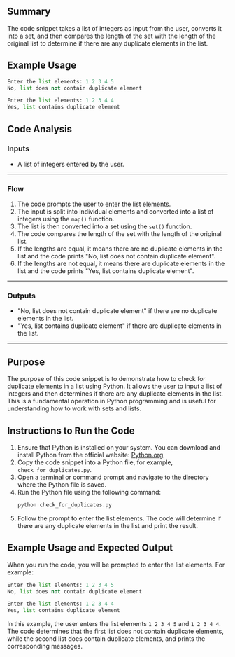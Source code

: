 ## Summary
The code snippet takes a list of integers as input from the user, converts it into a set, and then compares the length of the set with the length of the original list to determine if there are any duplicate elements in the list.

## Example Usage
```python
Enter the list elements: 1 2 3 4 5
No, list does not contain duplicate element

Enter the list elements: 1 2 3 4 4
Yes, list contains duplicate element
```

## Code Analysis
### Inputs
- A list of integers entered by the user.
___
### Flow
1. The code prompts the user to enter the list elements.
2. The input is split into individual elements and converted into a list of integers using the `map()` function.
3. The list is then converted into a set using the `set()` function.
4. The code compares the length of the set with the length of the original list.
5. If the lengths are equal, it means there are no duplicate elements in the list and the code prints "No, list does not contain duplicate element".
6. If the lengths are not equal, it means there are duplicate elements in the list and the code prints "Yes, list contains duplicate element".
___
### Outputs
- "No, list does not contain duplicate element" if there are no duplicate elements in the list.
- "Yes, list contains duplicate element" if there are duplicate elements in the list.
___

## Purpose
The purpose of this code snippet is to demonstrate how to check for duplicate elements in a list using Python. It allows the user to input a list of integers and then determines if there are any duplicate elements in the list. This is a fundamental operation in Python programming and is useful for understanding how to work with sets and lists.

## Instructions to Run the Code
1. Ensure that Python is installed on your system. You can download and install Python from the official website: [Python.org](https://www.python.org/)
2. Copy the code snippet into a Python file, for example, `check_for_duplicates.py`.
3. Open a terminal or command prompt and navigate to the directory where the Python file is saved.
4. Run the Python file using the following command:
   ```bash
   python check_for_duplicates.py
   ```
5. Follow the prompt to enter the list elements. The code will determine if there are any duplicate elements in the list and print the result.

## Example Usage and Expected Output
When you run the code, you will be prompted to enter the list elements. For example:
```python
Enter the list elements: 1 2 3 4 5
No, list does not contain duplicate element

Enter the list elements: 1 2 3 4 4
Yes, list contains duplicate element
```
In this example, the user enters the list elements `1 2 3 4 5` and `1 2 3 4 4`. The code determines that the first list does not contain duplicate elements, while the second list does contain duplicate elements, and prints the corresponding messages.
